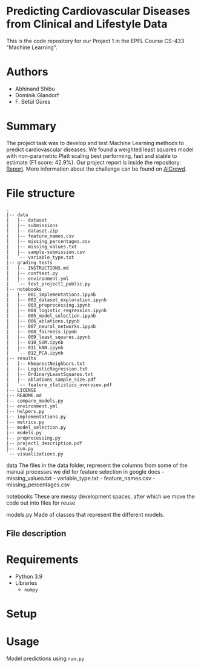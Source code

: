# Predicting Cardiovascular Diseases from Clinical and Lifestyle Data
This is the code repository for our Project 1 in the EPFL Course CS-433 "Machine Learning".

# Authors
- Abhinand Shibu
- Dominik Glandorf
- F. Betül Güres

# Summary
The project task was to develop and test Machine Learning methods to predict cardiovascular diseases. We found a weighted least squares model with non-parametric Platt scaling best performing, fast and stable to estimate (F1 score: 42.9%). Our project report is inside the repository: [Report](https://github.com/betty-gures/cs433project1/blob/main/report.pdf). More information about the challenge can be found on [AICrowd](https://www.aicrowd.com/challenges/epfl-machine-learning-project-1).

# File structure

```
.
|-- data
|   |-- dataset
|   |-- submissions
|   |-- dataset.zip
|   |-- feature_names.csv
|   |-- missing_percentages.csv
|   |-- missing_values.txt
|   |-- sample-submission.csv
|   `-- variable_type.txt
|-- grading_tests
|   |-- INSTRUCTIONS.md
|   |-- conftest.py
|   |-- environment.yml
|   `-- test_project1_public.py
|-- notebooks
|   |-- 001_implementations.ipynb
|   |-- 002_dataset_exploration.ipynb
|   |-- 003_preprocessing.ipynb
|   |-- 004_logistic_regression.ipynb
|   |-- 005_model_selection.ipynb
|   |-- 006_ablations.ipynb
|   |-- 007_neural_networks.ipynb
|   |-- 008_fairness.ipynb
|   |-- 009_least_squares.ipynb
|   |-- 010_SVM.ipynb
|   |-- 011_kNN.ipynb
|   `-- 012_PCA.ipynb
|-- results
|   |-- KNearestNeighbors.txt
|   |-- LogisticRegression.txt
|   |-- OrdinaryLeastSquares.txt
|   |-- ablations_sample_size.pdf
|   `-- feature_statistics_overview.pdf
|-- LICENSE
|-- README.md
|-- compare_models.py
|-- environment.yml
|-- helpers.py
|-- implementations.py
|-- metrics.py
|-- model_selection.py
|-- models.py
|-- preprocessing.py
|-- project1_description.pdf
|-- run.py
`-- visualizations.py
```

data 
    The files in the data folder, represent the columns from some of the manual processes we did for feature selection in google docs 
    - missing_values.txt
    - variable_type.txt
    - feature_names.csv
    - missing_percentages.csv

notebooks 
    These are messy development spaces, after which we move the code out into files for reuse

models.py
    Made of classes that represent the different models.

## File description

# Requirements
- Python 3.9
- Libraries
    - `numpy`

# Setup


# Usage

Model predictions using `run.py`